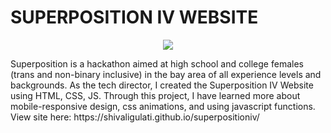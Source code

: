 <h1>
  SUPERPOSITION IV WEBSITE
</h1>

<center><img src = "https://cdn.glitch.com/696a54c7-e493-465b-b503-c49262ef99ac%2Fsp1-.PNG?v=1575246085758"></center>
<p>Superposition is a hackathon aimed at high school and college females (trans and non-binary inclusive) in the bay area of all experience levels and backgrounds. As the tech director, I created the Superposition IV Website using HTML, CSS, JS.  Through this project, I have learned more about mobile-responsive design, css animations, and using javascript functions. View site here: https://shivaligulati.github.io/superpositioniv/ </p>
